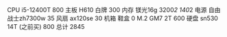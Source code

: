 


CPU i5-12400T 800
主板 H610 白牌 300
内存 镁光16g 3200*2 140*2
电源 自由战士zh7300w 35
风扇 ax120se 30
机箱 鞋盒 0
M.2 GM7 2T 600
硬盘 sn530 14T (之前买) 800
总计 2845